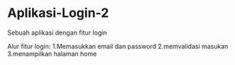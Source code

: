 # Aplikasi-Login-2
Sebuah aplikasi dengan fitur login

Alur fitur login:
1.Memasukkan email dan password 
2.memvalidasi masukan
3.menampilkan halaman home
